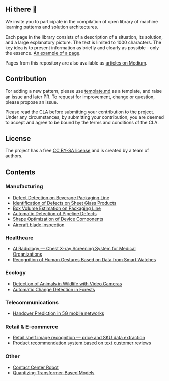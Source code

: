 ## Hi there 👋

We invite you to participate in the compilation of open library of machine learning patterns and solution architectures.

Each page in the library consists of a description of a situation, its solution, and a large explanatory picture. The text is limited to 1000 characters. The key idea is to present information as briefly and clearly as possible - only the essence. [An example of a page](https://github.com/ml-patterns/ml-patterns/blob/main/library/Defect%20Detection%20on%20Beverage%20Packaging%20Line.md).

Pages from this repository are also available as [articles on Medium](https://medium.com/product-ai).

## Contribution

For adding a new pattern, please use [template.md](https://github.com/ml-patterns/ml-patterns/blob/main/library/template.md) as a template, and raise an issue and later PR.
To request for improvement, change or question, please propose an issue.

Please read the [CLA](https://github.com/ml-patterns/ml-patterns/blob/main/CLA.md) before submitting your contribution to the project. Under any circumstances, by submitting your contribution, you are deemed to accept and agree to be bound by the terms and conditions of the CLA.

## License 

The project has a free [CC BY-SA license](https://creativecommons.org/licenses/by-sa/3.0/) and is created by a team of authors.

## Contents

### Manufacturing
* [Defect Detection on Beverage Packaging Line](https://github.com/ml-patterns/ml-patterns/blob/main/library/Defect%20Detection%20on%20Beverage%20Packaging%20Line.md)
* [Identification of Defects on Sheet Glass Products](https://github.com/ml-patterns/ml-patterns/blob/main/library/Identification%20of%20defects%20on%20sheet%20glass%20products.md)
* [Box Volume Estimation on Packaging Line](https://github.com/ml-patterns/ml-patterns/blob/main/library/Box%20Volume%20Estimation%20on%20Packaging%20Line.md)
* [Automatic Detection of Pipeline Defects](https://github.com/ml-patterns/ml-patterns/blob/main/library/Automatic%20Detection%20of%20Pipeline%20Defects.md)
* [Shape Optimization of Device Components](https://github.com/ml-patterns/ml-patterns/blob/main/library/Shape%20Optimization%20of%20Device%20Components.md)
* [Aircraft blade inspection](https://github.com/ml-patterns/ml-patterns/blob/main/library/Aircraft%20blade%20inspection.md)

### Healthcare
* [AI Radiology — Chest X-ray Screening System for Medical Organizations](https://github.com/ml-patterns/ml-patterns/blob/main/library/AI%20Radiology%20%E2%80%94%20Chest%20X-ray%20Screening%20System%20for%20Medical%20Organizations.md)
* [Recognition of Human Gestures Based on Data from Smart Watches](https://github.com/ml-patterns/ml-patterns/blob/main/library/Recognition%20of%20human%20gestures%20based%20on%20data%20from%20smart%20watches.md)

### Ecology
* [Detection of Animals in Wildlife with Video Cameras](https://github.com/ml-patterns/ml-patterns/blob/main/library/Detection%20of%20Animals%20in%20Wildlife%20with%20Video%20Cameras.md)
* [Automatic Change Detection in Forests](https://github.com/ml-patterns/ml-patterns/blob/main/library/Automatic_Change_Detection_in_Forests.md)

### Telecommunications
* [Handover Prediction in 5G mobile networks](https://github.com/ml-patterns/ml-patterns/blob/main/library/5G%20Handover%20Prediction.md)

### Retail & E-commerce
* [Retail shelf image recognition — price and SKU data extraction](https://github.com/ml-patterns/ml-patterns/blob/main/library/Retail%20shelf%20image%20recognition%20%E2%80%94%20price%20and%20SKU%20data%20extraction.md)
* [Product recommendation system based on text customer reviews](https://github.com/ml-patterns/ml-patterns/blob/main/library/Product%20recommendation%20system%20based%20on%20text%20customer%20reviews.md)

### Other

* [Contact Center Robot](https://github.com/ml-patterns/ml-patterns/blob/main/library/Contact%20Center%20Robot.md)
* [Quantizing Transformer-Based Models](https://github.com/ml-patterns/ml-patterns/blob/main/library/Quantizing%20Transformer-Based%20Models.md)

<!--
**ml-patterns/ml-patterns** is a ✨ _special_ ✨ repository because its `README.md` (this file) appears on your GitHub profile.

Here are some ideas to get you started:

- 🔭 I’m currently working on ...
- 🌱 I’m currently learning ...
- 👯 I’m looking to collaborate on ...
- 🤔 I’m looking for help with ...
- 💬 Ask me about ...
- 📫 How to reach me: ...
- 😄 Pronouns: ...
- ⚡ Fun fact: ...
-->
